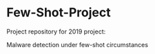 # Few-Shot-Project
Project repository for 2019 project:
 
Malware detection under few-shot circumstances
